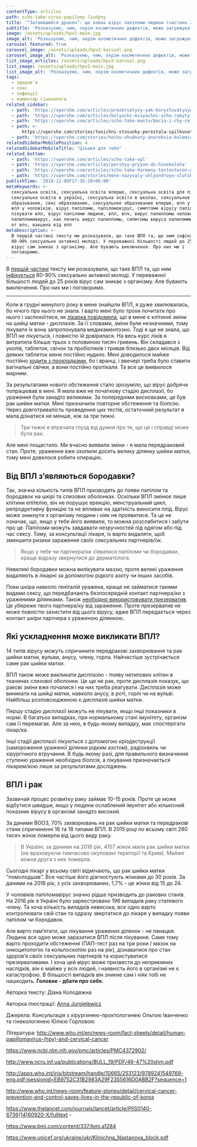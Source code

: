 ```yaml
---
contentType: articles
path: scho-take-virus-papilomy-liudyny
title: '“Затаившийся дракон”: що ховає вірус папіломи людини (частина 2)'
subtitle: 'Розказуємо, чим, окрім косметичних дефектів, може загрожувати папіломавірус '
image: /assets/uploads/hpv2-main.jpg
image_alt: 'Розказуємо, чим, окрім косметичних дефектів, може загрожувати папіломавірус '
carousel_featured: true
carousel_image: /assets/uploads/hpv2-karusel.png
carousel_image_alt: 'Розказуємо, чим, окрім косметичних дефектів, може загрожувати папіломавірус '
list_image_articles: /assets/uploads/hpv2-karusel.png
list_image: /assets/uploads/hpv2-main.jpg
list_image_alt: 'Розказуємо, чим, окрім косметичних дефектів, може загрожувати папіломавірус '
tags:
  - здоров'я
  - секс
  - інфекції
  - коментар гінеколога
related_sidebar:
  - path: 'https://vpershe.com/articles/prezervatyvy-yak-korystuvatysya-yaki-buvayut'
  - path: 'https://vpershe.com/articles/bolyuchi-misyachni-scho-robyty'
  - path: 'https://vpershe.com/articles/scho-take-masturbacia-i-chy-ce-normalno'
  - path: >-
      https://vpershe.com/stories/toxichni-stosunky-perestala-spilkuvatysia-z-druziamy
  - path: 'https://vpershe.com/stories/hochu-shudnuty-anoreksia-bulemia'
relatedSidebarMobilePosition: 4
relatedSidebarMobileTitle: "Цікаве для тебе"
related_bottom:
  - path: 'https://vpershe.com/articles/scho-take-vpl'
  - path: 'https://vpershe.com/articles/pershyy-pryyom-do-hinekoloha'
  - path: 'https://vpershe.com/articles/scho-take-hormony-testosteron-estrogen'
  - path: 'https://vpershe.com/stories/mene-nazyvaly-shlyondroyu-slutshaming-v-shkoli'
publishTime: '2018-12-09T17:35:20+06:00'
metaKeywords: >-
  сексуальна освіта, сексуальна освіта вперше, сексуальна освіта для підлітків,
  сексуальна освіта в україні, сексуальна освіта в школах, сексуальное
  образование, секс образование, сексуальное образование вперше, впл у жінок,
  впл у чоловіків, вірус папіломи, папіломовірус, симптоми вірусу папіломи, як
  лікувати впл, вірус папіломи людини, впл, впч, вирус папилломы человека,
  папилломавирус, как лечить вирус папилломы, сипмтомы вируса папиломмы, вакцина
  от впч, вакцина від впл
metaDescription: >-
  В першій частині тексту ми розказували, що таке ВПЛ та, що ним інфікується
  80-90% сексуально активної молоді. У переважної більшості людей до 25 років
  вірус сам зникає з організму. Але бувають виключення. Про них ми і
  поговоримо.
---
```

В [першій частині](https://vpershe.com/articles/scho-take-vpl) тексту ми розказували, що таке ВПЛ та, що ним [інфікується](https://www.unicef.org/ukraine/ukr/Klinichna_Nastanova_block.pdf) 80-90% сексуально активної молоді. У переважної більшості людей до 25 років вірус сам зникає з організму. Але бувають виключення. Про них ми і поговоримо. 

- - -

Коли в грудні минулого року в мене знайшли ВПЛ, я дуже хвилювалась, бо нічого про нього не знала. І варто мені було трохи почитати про нього і заспокоїтися, як [лікарка повідомила](https://vpershe.com/articles/pershyy-pryyom-do-hinekoloha), що в мене є клітинні зміни на шийці матки - дисплазія.  За її словами, зміни були незначними, тому лікувати їх вона запропонувала медикаментозно. Тоді я ще не знала, що ВПЛ не лікується, і повністю їй довірилася. На весь курс ліків я витратила більше трьох з половиною тисяч гривень. Він складався з уколів, таблеток, свічок та пробіотиків і тривав близько двох місяців. Від деяких таблеток мене постійно нудило. Мені доводилося майже постійно [ходити з прокладками](https://vpershe.com/articles/yak-obraty-prokladky-tampony-menstrualni-chashi), бо і вранці, і ввечері треба було ставити вагінальні свічки, а вони постійно протікали. Та все це виявилося марним.

За результатами нового обстеження стало зрозуміло, що вірус добряче попрацював в мені. Я мала вже не початкову стадію дисплазії, бо ураження були занадто великими. За попередніми висновками, це був рак шийки матки. Мені призначили повторне обстеження та біопсію. Через довготривалість проведення цих тестів, остаточний результат я мала дізнатися не менше, ніж за три тижні. 

> Три тижні я втрачала глузд від думки про те, що це і справді може бути рак.

Але мені пощастило. Ми вчасно виявили зміни - я мала передраковий стан. Проте, ураження вже охопили досить велику ділянку шийки матки, тому мені довелося робити операцію. 

## Від ВПЛ з’являються бородавки?

Так, значна кількість типів ВПЛ призводять до появи папілом та бородавок на шкірі та слизових оболонках. Оскільки ВПЛ змінює лише клітини епітелію, він не порушує ерекцію, менструальний цикл, репродуктивну функцію та не впливає на здатність виносити плід. Вірус може зникнути з організму людини і ніяк не проявитися. Та це не означає, що, якщо у тебе його виявили, то можна розслабитися і забути про це. Папіломи можуть завдавати незручностей під одягом або під час сексу.  Тому, за консультації лікаря, їх варто видаляти, щоб зменшити ризики зараження своїх сексуальних партнерів/ок. 

> Якщо у тебе чи партнера/ки з’явилися папіломи чи бородавки, краще відразу звернутися до дерматолога.

Невеликі бородавки можна вилікувати маззю, проте великі ураження видаляють в лікарні за допомогою рідкого азоту чи інших засобів. 

Поки шкіра навколо геніталій уражена, краще не займатися такими видами сексу, що передбачають безпосередній контакт партнера/ки з ураженими ділянками. Також [необхідно використовувати презерватив](https://vpershe.com/articles/prezervatyvy-yak-korystuvatysya-yaki-buvayut). Це убереже твого партнера/ку від зараження. Проте презерватив не може повністю захистити від цього вірусу, адже ВПЛ передається через контакт шкіри партнера з ураженою ділянкою.

## Які ускладнення може викликати ВПЛ?

14 типів вірусу можуть спричинити передракові захворювання та рак шийки матки, вульви, анусу, члену, горла. Найчастіше зустрічається саме рак шийки матки.

ВПЛ також може викликати дисплазію - появу нетипових клітин в тканинах слизової оболонки. Це ще не рак, проте дисплазія показує, що ракові зміни вже почалися і на них треба реагувати. Дисплазія може виникати на шийці матки, навколо анусу, в роті, горлі чи на вульві. Найбільш розповсюдженою є дисплазія шийки матки. 

Першу стадію дисплазії можуть не лікувати, якщо інші показники в нормі. В багатьох випадках, при нормальному стані імунітету, організм сам її перемагає. Але за нею, в будь-якому випадку, має спостерігати лікар/ка. 

Інші стадії дисплазії лікуються з допомогою кріодеструкції (замороження ураженої ділянки рідким азотом), радіохвиль чи хірургічного втручання. В будь якому разі, для правильного визначення ступеню ураження необхідна біопсія, а лікування призначається лікарем/кою лише за результатами досліджень.

## ВПЛ і рак

Зазвичай процес розвитку раку займає 10-15 років. Проте це може відбутися швидше, якщо у людини ослаблений імунітет або кількісний показник вірусу в організмі занадто високий.

За даними ВООЗ, 70% захворювань на рак шийки матки та передракові стани спричиненні 16 та 18 типами ВПЛ. В 2015 році по всьому світі 280 тисяч жінок померли від цього виду раку.

> В Україні, за даними на 2016 рік, 4157 жінок мали рак шийки матки (не враховуючи тимчасово окуповані території та Крим). Майже кожна друга з них померла.

Сьогодні лікарі у всьому світі відмічають, що рак шийки матки “помолодшав”. Все частіше його діагностують жінками до 30 років. За даними на 2016 рік, з усіх захворюваних, 1,7% - це жінки від 15 до 24.

У чоловіків папіломавірус значно рідше призводить до ракових станів. На 2016 рік в Україні було зареєстровано 196 випадків раку статевого члену. Та хоча кількість випадків невисока, все одно варто контролювати свій стан та одразу звертатися до лікаря у випадку появи папілом чи бородавок.

Але варто пам’ятати, що лікування уражених ділянок - не панацея. Людина все одно може заразитися ВПЛ після лікування. Саме тому варто проходити обстеження (ПАП-тест раз на три роки / мазок на онкоцитологію та кольпоскопію раз на рік), дізнаватися про стан здоров’я своїх сексуальних партнерів та користуватися презервативами. І хоча цей вірус може призвести до неприємних наслідків, він є майже у всіх людей, і наявність його в організмі не є катастрофою. В більшості випадків він зникне сам і ніяк тобі не нашкодить. **Головне - дбати про себе.**



Авторка тексту: Діана Колодяжна

Авторка ілюстрації: [Anna Jurgielewicz](https://www.instagram.com/jurdzi/)

Джерела: Консультація з хірургинею-проктологинею Ольгою Іванченко
 та гінекологинею Юлією Горловою

Література: http://www.who.int/en/news-room/fact-sheets/detail/human-papillomavirus-(hpv)-and-cervical-cancer

https://www.ncbi.nlm.nih.gov/pmc/articles/PMC4372902/ 

http://www.ncru.inf.ua/publications/BULL_19/PDF/46-47%20shm.pdf 

http://apps.who.int/iris/bitstream/handle/10665/253123/9789241549769-eng.pdf;jsessionid=EB9752C31B2983A29F2355616D0ABB2F?sequence=1

http://www.who.int/news-room/feature-stories/detail/cervical-cancer-prevention-and-control-saves-lives-in-the-republic-of-korea

https://www.thelancet.com/journals/lancet/article/PIIS0140-6736(14)60920-X/fulltext - 

https://www.bmj.com/content/337/bmj.a1284

https://www.unicef.org/ukraine/ukr/Klinichna_Nastanova_block.pdf

